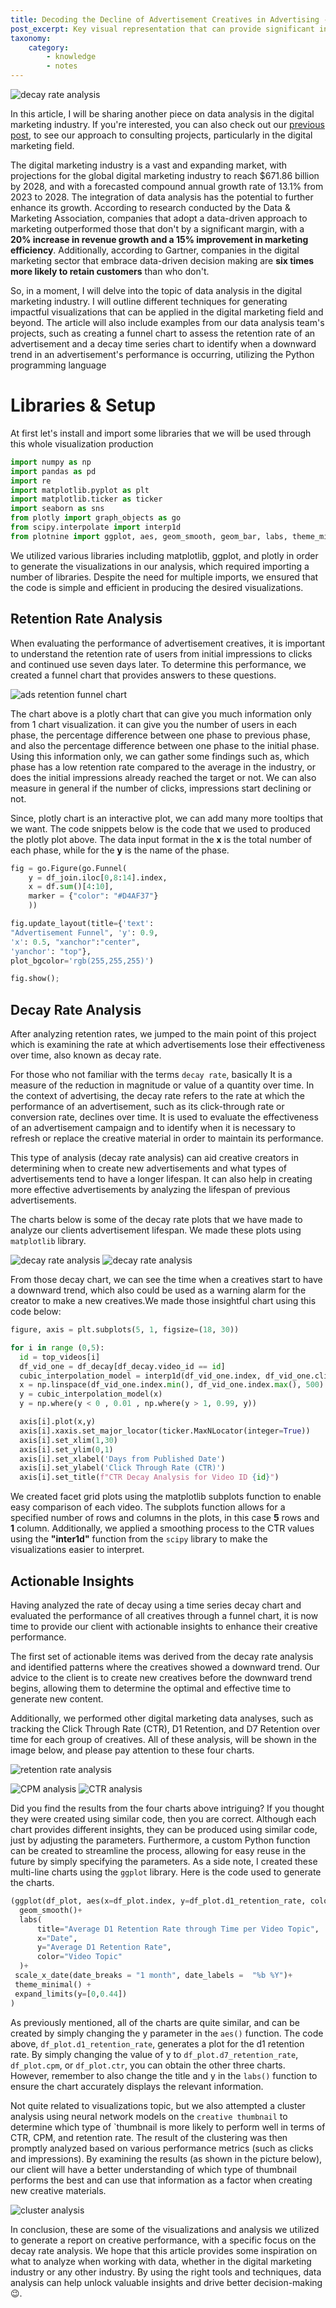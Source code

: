 ```yaml
---
title: Decoding the Decline of Advertisement Creatives in Advertising -- An Analysis
post_excerpt: Key visual representation that can provide significant insights into the rate at which advertisements lose their impact and methods to improve it
taxonomy:
    category:
        - knowledge
        - notes
---
```


![decay rate analysis](/_images/header_decay.jpeg)

In this article, I will be sharing another piece on data analysis in the digital marketing industry. If you're interested, you can also check out our <u>[previous post](https://supertype.ai/notes/ads-optimization-analytics/)</u>, to see our approach to consulting projects, particularly in the digital marketing field.

The digital marketing industry is a vast and expanding market, with projections for the global digital marketing industry to reach $671.86 billion by 2028, and with a forecasted compound annual growth rate of 13.1% from 2023 to 2028. The integration of data analysis has the potential to further enhance its growth. According to research conducted by the Data & Marketing Association, companies that adopt a data-driven approach to marketing outperformed those that don't by a significant margin, with a **20% increase in revenue growth and a 15% improvement in marketing efficiency**. Additionally, according to Gartner, companies in the digital marketing sector that embrace data-driven decision making are **six times more likely to retain customers** than who don't.

So, in a moment, I will delve into the topic of data analysis in the digital marketing industry. I will outline different techniques for generating impactful visualizations that can be applied in the digital marketing field and beyond. The article will also include examples from our data analysis team's projects, such as creating a funnel chart to assess the retention rate of an advertisement and a decay time series chart to identify when a downward trend in an advertisement's performance is occurring, utilizing the Python programming language

# Libraries & Setup

At first let's install and import some libraries that we will be used through this whole visualization production

```python
import numpy as np
import pandas as pd
import re
import matplotlib.pyplot as plt
import matplotlib.ticker as ticker
import seaborn as sns
from plotly import graph_objects as go
from scipy.interpolate import interp1d
from plotnine import ggplot, aes, geom_smooth, geom_bar, labs, theme_minimal, scale_x_date, facet_wrap, facet_grid, expand_limits
```
We utilized various libraries including matplotlib, ggplot, and plotly in order to generate the visualizations in our analysis, which required importing a number of libraries. Despite the need for multiple imports, we ensured that the code is simple and efficient in producing the desired visualizations.

## Retention Rate Analysis

When evaluating the performance of advertisement creatives, it is important to understand the retention rate of users from initial impressions to clicks and continued use seven days later. To determine this performance, we created a funnel chart that provides answers to these questions.

![ads retention funnel chart](/_images/funnel_chart.png)

The chart above is a plotly chart that can give you much information only from 1 chart visualization. it can give you the number of users in each phase, the percentage difference between one phase to previous phase, and also the percentage difference between one phase to the initial phase. Using this information only, we can gather some findings such as, which phase has a low retention rate compared to the average in the industry, or does the initial impressions already reached the target or not. We can also measure in general if the number of clicks, impressions start declining or not.

Since, plotly chart is an interactive plot, we can add many more tooltips that we want. The code snippets below is the code that we used to produced the plotly plot above. The data input format in the **x** is the total number of each phase, while for the **y** is the name of the phase.

```python
fig = go.Figure(go.Funnel(
    y = df_join.iloc[0,8:14].index,
    x = df.sum()[4:10],
    marker = {"color": "#D4AF37"}
    ))

fig.update_layout(title={'text':
"Advertisement Funnel", 'y': 0.9,
'x': 0.5, "xanchor":"center",
'yanchor': "top"},
plot_bgcolor='rgb(255,255,255)')

fig.show();
```

## Decay Rate Analysis

After analyzing retention rates, we jumped to the main point of this project which is examining the rate at which advertisements lose their effectiveness over time, also known as decay rate. 

For those who not familiar with the terms `decay rate`, basically It is  a measure of the reduction in magnitude or value of a quantity over time. In the context of advertising, the decay rate refers to the rate at which the performance of an advertisement, such as its click-through rate or conversion rate, declines over time. It is used to evaluate the effectiveness of an advertisement campaign and to identify when it is necessary to refresh or replace the creative material in order to maintain its performance.

This type of analysis (decay rate analysis) can aid creative creators in determining when to create new advertisements and what types of advertisements tend to have a longer lifespan. It can also help in creating more effective advertisements by analyzing the lifespan of previous advertisements.

The charts below is some of the decay rate plots that we have made to analyze our clients advertisement lifespan. We made these plots using `matplotlib` library.

![decay rate analysis](/_images/ctr_decay.jpeg)
![decay rate analysis](/_images/d1_decay.jpeg)

From those decay chart, we can see the time when a creatives start to have a downward trend, which also could be used as a warning alarm for the creator to make a new creatives.We made those insightful chart using this code below:

```python
figure, axis = plt.subplots(5, 1, figsize=(18, 30))

for i in range (0,5):
  id = top_videos[i]
  df_vid_one = df_decay[df_decay.video_id == id]
  cubic_interpolation_model = interp1d(df_vid_one.index, df_vid_one.click_through_rate, kind="cubic")
  x = np.linspace(df_vid_one.index.min(), df_vid_one.index.max(), 500)
  y = cubic_interpolation_model(x)
  y = np.where(y < 0 , 0.01 , np.where(y > 1, 0.99, y))

  axis[i].plot(x,y)
  axis[i].xaxis.set_major_locator(ticker.MaxNLocator(integer=True))
  axis[i].set_xlim(1,30)
  axis[i].set_ylim(0,1)
  axis[i].set_xlabel('Days from Published Date')
  axis[i].set_ylabel('Click Through Rate (CTR)')
  axis[i].set_title(f"CTR Decay Analysis for Video ID {id}")
```

We created facet grid plots using the matplotlib subplots function to enable easy comparison of each video. The subplots function allows for a specified number of rows and columns in the plots, in this case **5** rows and **1** column. Additionally, we applied a smoothing process to the CTR values using the **"inter1d"** function from the `scipy` library to make the visualizations easier to interpret.

## Actionable Insights

Having analyzed the rate of decay using a time series decay chart and evaluated the performance of all creatives through a funnel chart, it is now time to provide our client with actionable insights to enhance their creative performance.

The first set of actionable items was derived from the decay rate analysis and identified patterns where the creatives showed a downward trend. Our advice to the client is to create new creatives before the downward trend begins, allowing them to determine the optimal and effective time to generate new content.

Additionally, we performed other digital marketing data analyses, such as tracking the Click Through Rate (CTR), D1 Retention, and D7 Retention over time for each group of creatives. All of these analysis, will be shown in the image below, and please pay attention to these four charts.

![retention rate analysis](/_images/d1_d7_retention.jpeg)

![CPM analysis](/_images/cpm_value.jpeg)
![CTR analysis](/_images/ctr_value.jpeg)

Did you find the results from the four charts above intriguing? If you thought they were created using similar code, then you are correct. Although each chart provides different insights, they can be produced using similar code, just by adjusting the parameters. Furthermore, a custom Python function can be created to streamline the process, allowing for easy reuse in the future by simply specifying the parameters. As a side note, I created these multi-line charts using the `ggplot` library. Here is the code used to generate the charts.

```python
(ggplot(df_plot, aes(x=df_plot.index, y=df_plot.d1_retention_rate, color=df_plot.videoTopic)) +
  geom_smooth()+
  labs(
      title="Average D1 Retention Rate through Time per Video Topic",
      x="Date",
      y="Average D1 Retention Rate",
      color="Video Topic"
  )+
 scale_x_date(date_breaks = "1 month", date_labels =  "%b %Y")+
 theme_minimal() +
 expand_limits(y=[0,0.44])
)
```

As previously mentioned, all of the charts are quite similar, and can be created by simply changing the y parameter in the `aes()` function. The code above, `df_plot.d1_retention_rate`, generates a plot for the d1 retention rate. By simply changing the value of y to `df_plot.d7_retention_rate`, `df_plot.cpm`, or `df_plot.ctr`, you can obtain the other three charts. However, remember to also change the title and y in the `labs()` function to ensure the chart accurately displays the relevant information.

Not quite related to visualizations topic, but we also attempted a cluster analysis using neural network models on the `creative thumbnail` to determine which type of `thumbnail is more likely to perform well in terms of CTR, CPM, and retention rate. The result of the clustering was then promptly analyzed based on various performance metrics (such as clicks and impressions). By examining the results (as shown in the picture below), our client will have a better understanding of which type of thumbnail performs the best and can use that information as a factor when creating new creative materials.

![cluster analysis](/_images/clustering.jpeg)

In conclusion, these are some of the visualizations and analysis we utilized to generate a report on creative performance, with a specific focus on the decay rate analysis. We hope that this article provides some inspiration on what to analyze when working with data, whether in the digital marketing industry or any other industry. By using the right tools and techniques, data analysis can help unlock valuable insights and drive better decision-making 😉.





